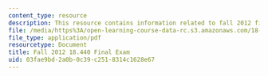 ```yaml
---
content_type: resource
description: This resource contains information related to fall 2012 final exam.
file: /media/https%3A/open-learning-course-data-rc.s3.amazonaws.com/18-440-probability-and-random-variables-spring-2014/03fae9bd2a0b0c39c2518314c1628e67_MIT18_440S14_final_2012.pdf
file_type: application/pdf
resourcetype: Document
title: Fall 2012 18.440 Final Exam
uid: 03fae9bd-2a0b-0c39-c251-8314c1628e67
---
```

